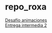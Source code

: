 # repo_roxa
[Desafío animaciones](https://marianacervino.github.io/repo_roxa/repo_roxa/roxa_animaciones)
<br>
[Entrega intermedia 2](https://marianacervino.github.io/repo_roxa/repo_roxa/roxa_cervino_E2)
